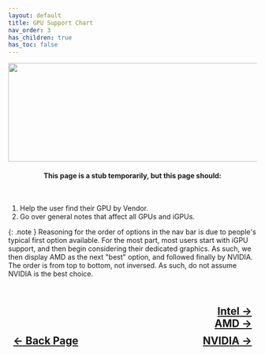 ```yaml
---
layout: default
title: GPU Support Chart
nav_order: 3
has_children: true
has_toc: false
---
```


<style>
  .navigation-container {
    display: flex;
    justify-content: space-between;
    align-items: center;
    width: 100%;
  }

  .nav-button {
    margin: 10px;
  }

  .intel-next-button-container,
  .nvidia-next-button-container {
    text-align: right;
  }

  .intel-next-button,
  .nvidia-next-button {
    margin: 10px;
  }
</style>

<p align="center">
  <img width="650" height="200" src="../../../assets/Header-GPUSupportChart.png">
</p>

<h4 align="center">This page is a stub temporarily, but this page should:</h4>
<br>

1. Help the user find their GPU by Vendor.
2. Go over general notes that affect all GPUs and iGPUs.

{: .note }
Reasoning for the order of options in the nav bar is due to people's typical first option available. For the most part, most users start with iGPU support, and then begin considering their dedicated graphics. As such, we then display AMD as the next "best" option, and followed finally by NVIDIA. The order is from top to bottom, not inversed. As such, do not assume NVIDIA is the best choice.

<h2 align="center">
  <br>
  <div class="intel-next-button-container">
    <a class="intel-next-button" href="../01-Intel/index/">Intel &rarr;</a>
  </div>
  <div class="nvidia-next-button-container">
    <a class="nvidia-next-button" href="../02-AMD/index/">AMD &rarr;</a>
  </div>
  <div class="navigation-container">
    <a class="nav-button" href="../../02-CPUSupport/index/">&larr; Back Page</a>
    <a class="nav-button" href="../03-NVIDIA/index/">NVIDIA &rarr;</a>
  </div>
  <br>
</h2>
